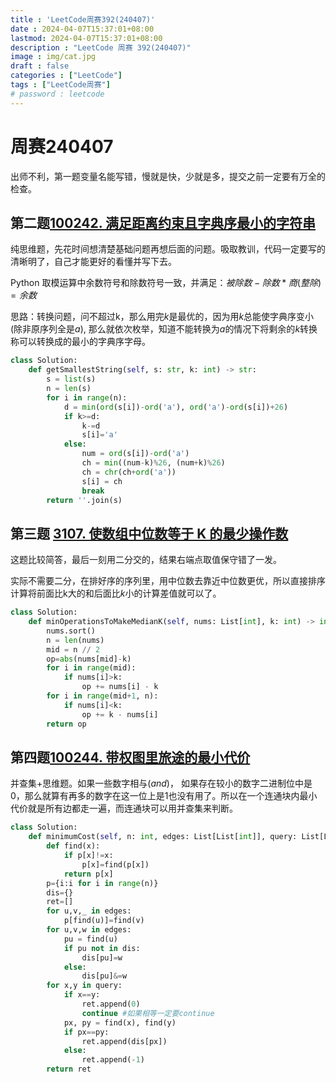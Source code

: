 ```yaml
---
title : 'LeetCode周赛392(240407)'
date : 2024-04-07T15:37:01+08:00
lastmod: 2024-04-07T15:37:01+08:00
description : "LeetCode 周赛 392(240407)" 
image : img/cat.jpg
draft : false    
categories : ["LeetCode"]
tags : ["LeetCode周赛"]
# password : leetcode
---
```


# 周赛240407

出师不利，第一题变量名能写错，慢就是快，少就是多，提交之前一定要有万全的检查。

## 第二题[100242. 满足距离约束且字典序最小的字符串](https://leetcode.cn/problems/lexicographically-smallest-string-after-operations-with-constraint/)

纯思维题，先花时间想清楚基础问题再想后面的问题。吸取教训，代码一定要写的清晰明了，自己才能更好的看懂并写下去。

Python 取模运算中余数符号和除数符号一致，并满足：$被除数-除数*商(整除)=余数$

思路：转换问题，问不超过k，那么用完$k$是最优的，因为用$k$总能使字典序变小(除非原序列全是$a$), 那么就依次枚举，知道不能转换为$a$的情况下将剩余的$k$转换称可以转换成的最小的字典序字母。

```py
class Solution:
    def getSmallestString(self, s: str, k: int) -> str:
        s = list(s)
        n = len(s)
        for i in range(n):
            d = min(ord(s[i])-ord('a'), ord('a')-ord(s[i])+26)
            if k>=d:
                k-=d
                s[i]='a'
            else:
                num = ord(s[i])-ord('a')
                ch = min((num-k)%26, (num+k)%26)
                ch = chr(ch+ord('a'))
                s[i] = ch
                break
        return ''.join(s)
```

## 第三题 [3107. 使数组中位数等于 K 的最少操作数](https://leetcode.cn/problems/minimum-operations-to-make-median-of-array-equal-to-k/)

这题比较简答，最后一刻用二分交的，结果右端点取值保守错了一发。

实际不需要二分，在排好序的序列里，用中位数去靠近中位数更优，所以直接排序计算将前面比k大的和后面比$k$小的计算差值就可以了。

```py
class Solution:
    def minOperationsToMakeMedianK(self, nums: List[int], k: int) -> int:
        nums.sort()  
        n = len(nums)
        mid = n // 2  
        op=abs(nums[mid]-k)
        for i in range(mid): 
            if nums[i]>k:
                op += nums[i] - k
        for i in range(mid+1, n):
            if nums[i]<k:
                op += k - nums[i]
        return op

```

## 第四题[100244. 带权图里旅途的最小代价](https://leetcode.cn/problems/minimum-cost-walk-in-weighted-graph/)

并查集+思维题。如果一些数字相与$(and)$， 如果存在较小的数字二进制位中是$0$，那么就算有再多的数字在这一位上是$1$也没有用了。所以在一个连通块内最小代价就是所有边都走一遍，而连通块可以用并查集来判断。

```py
class Solution:
    def minimumCost(self, n: int, edges: List[List[int]], query: List[List[int]]) -> List[int]:
        def find(x):
            if p[x]!=x:
                p[x]=find(p[x])
            return p[x]
        p={i:i for i in range(n)}
        dis={}
        ret=[]
        for u,v,_ in edges:
            p[find(u)]=find(v)
        for u,v,w in edges:
            pu = find(u)
            if pu not in dis:
                dis[pu]=w
            else:
                dis[pu]&=w
        for x,y in query:
            if x==y:
                ret.append(0)
                continue #如果相等一定要continue
            px, py = find(x), find(y)
            if px==py:
                ret.append(dis[px])
            else:
                ret.append(-1)
        return ret
```

